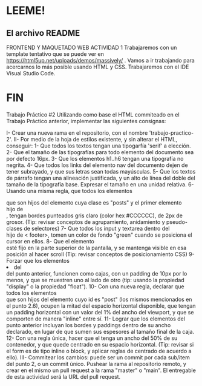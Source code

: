 LEEME!
======

El archivo README
------------------
FRONTEND Y MAQUETADO WEB ACTIVIDAD 1
Trabajaremos con un template tentativo que se puede ver en https://html5up.net/uploads/demos/massively/ . 
Vamos a ir trabajando para acercarnos lo más posible usando HTML y CSS.
Trabajaremos con el IDE Visual Studio Code.
# FIN

Trabajo Práctico #2
Utilizando como base el HTML commiteado en el Trabajo Práctico anterior, implementar las siguientes consignas:

I- Crear una nueva rama en el repositorio, con el nombre 'trabajo-practico-2'.
II- Por medio de la hoja de estilos existente, y sin alterar el HTML, conseguir: 
    1- Que todos los textos tengan una tipogarfía 'serif' a elección.
    2- Que el tamaño de las tipografías para todo elemento del documento sea por defecto 16px.
    3- Que los elementos h1..h6 tengan una tipografía no negrita.
    4- Que todos los links del elemento nav del documento dejen de tener subrayado, y que sus letras sean todas mayúsculas.
    5- Que los textos de párrafo tengan una alineación justificada, y un alto de línea del doble del tamaño de la tipografía base. Expresar el tamaño en una unidad relativa.
    6- Usando una misma regla, que todos los elementos <article> que son hijos del elemento cuya clase es "posts" y el primer elemento <section> hijo de <footer>, tengan bordes punteados gris claro (color hex #CCCCCC), de 2px de grosor. (Tip: revisar conceptos de agrupamiento, anidamiento y pseudo-clases de selectores)
    7- Que todos los input y textarea dentro del <form> hijo de < footer>, tomen un color de fondo "green" cuando se posiciona el cursor en ellos.
    8- Que el elemento <nav> esté fijo en la parte superior de la pantalla, y se mantenga visible en esa posición al hacer scroll (Tip: revisar conceptos de posicionamiento CSS)
    9- Forzar que los elementos <li> del <nav> del punto anterior, funcionen como cajas, con un padding de 10px por lo menos, y que se muestren uno al lado de otro (tip: usando la propiedad "display" o la propiedad "float").
    10- Con una nueva regla, declarar que todos los elementos <article> que son hijos del elemento cuyo id es "post" (los mismos mencionados en el punto 2.6), ocupen la mitad del espacio horizontal disponible, que tengan un padding horizontal con un valor del 1% del ancho del viewport, y que se comporten de manera "inline" entre sí.
    11- Lograr que los elementos del punto anterior incluyan los bordes y paddings dentro de su ancho declarado, en lugar de que sumen sus espesores al tamaño final de la caja.
    12- Con una regla única, hacer que el <form> tenga un ancho del 50% de su contenedor, y que quede centrado en su espacio horizontal. (Tip: revisar si el form es de tipo inline o block, y aplicar reglas de centrado de acuerdo a ello).
III- Commitear los cambios: puede ser un commit por cada sub/item del punto 2, o un commit único. Pushear la rama al repositorio remoto, y crear en el mismo un pull request a la rama "master" o "main". El entregable de esta actividad será la URL del pull request.
